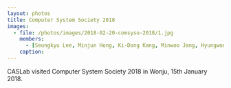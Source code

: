 ```yaml
---
layout: photos
title: Computer System Society 2018
images:
  - file: /photos/images/2018-02-20-comsyso-2018/1.jpg
    members:  
      - [Seungkyu Lee, Minjun Hong, Ki-Dong Kang, Minwoo Jang, Hyungwon Park, Gyeongseo Park, Seunghak Lee]
    caption: 
---
```


CASLab visited Computer System Society 2018 in Wonju, 15th January 2018.
